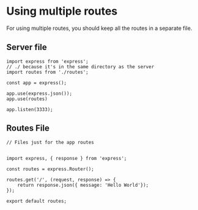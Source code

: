 # Using multiple routes
For using multiple routes, you should keep all the routes in a separate file.

## Server file
```
import express from 'express';
// ./ because it's in the same directory as the server
import routes from './routes';

const app = express();

app.use(express.json());
app.use(routes)

app.listen(3333);
```


## Routes File

```
// Files just for the app routes


import express, { response } from 'express';

const routes = express.Router();

routes.get('/', (request, response) => {
    return response.json({ message: 'Hello World'});
});

export default routes;

```